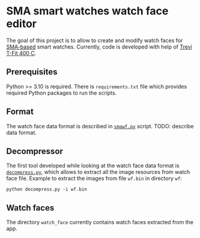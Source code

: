 # SMA smart watches watch face editor

The goal of this project is to allow to create and modify watch faces for [SMA-based](https://www.smawatch.com/) smart watches.
Currently, code is developed with help of [Trevi T-Fit 400 C](https://www.trevi.it/catalog/articolo/146-smartwatch/yombjekdjj-t-fit-400-c-smart-fitness-band-curve-nero.html).

## Prerequisites

Python >= 3.10 is required.
There is `requirements.txt` file which provides required Python packages to run the scripts.

## Format

The watch face data format is described in [`smawf.py`](smawf.py) script.
TODO: describe data format.

## Decompressor

The first tool developed while looking at the watch face data format is [`decompress.py`](decompress.py), which allows to extract all the image resources from watch face file.
Example to extract the images from file `wf.bin` in directory `wf`:
```
python decompress.py -i wf.bin
```

## Watch faces

The directory `watch_face` currently contains watch faces extracted from the app.
